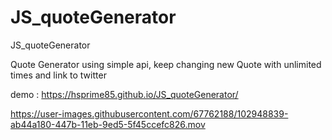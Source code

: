 # JS_quoteGenerator
JS_quoteGenerator

Quote Generator using simple api,
keep changing new Quote with unlimited times and link to twitter

demo : https://hsprime85.github.io/JS_quoteGenerator/

https://user-images.githubusercontent.com/67762188/102948839-ab44a180-447b-11eb-9ed5-5f45ccefc826.mov
